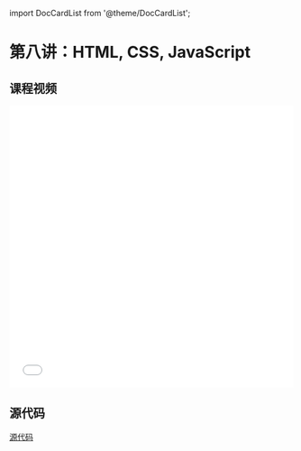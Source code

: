 import DocCardList from '@theme/DocCardList';

# 第八讲：HTML, CSS, JavaScript
## 课程视频

<iframe src="//player.bilibili.com/player.html?aid=1405762795&bvid=BV1Hr421F7VC&cid=1595622400&p=9&high_quality=1&danmaku=0" scrolling="no" border="0" frameborder="no" framespacing="0" allowfullscreen="true" allowfullscreen="allowfullscreen" width="100%" height="500" scrolling="no" frameborder="0" sandbox="allow-top-navigation allow-same-origin allow-forms allow-scripts"> </iframe>




 
## 源代码

[源代码](/resource/cs50/src8.pdf)

<DocCardList />

